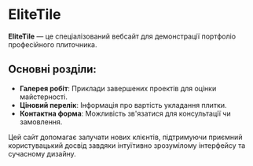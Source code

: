 # EliteTile

**EliteTile** — це спеціалізований вебсайт для демонстрації портфоліо професійного плиточника.

## Основні розділи:
- **Галерея робіт**: Приклади завершених проектів для оцінки майстерності.
- **Ціновий перелік**: Інформація про вартість укладання плитки.
- **Контактна форма**: Можливість зв'язатися для консультації чи замовлення.

Цей сайт допомагає залучати нових клієнтів, підтримуючи приємний користувацький досвід завдяки інтуїтивно зрозумілому інтерфейсу та сучасному дизайну.
